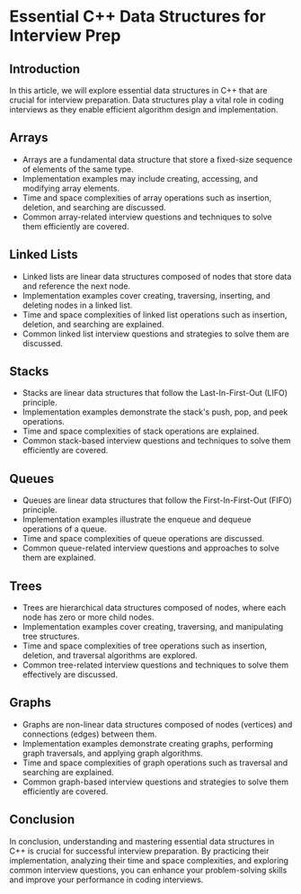 # Essential C++ Data Structures for Interview Prep

## Introduction
In this article, we will explore essential data structures in C++ that are crucial for interview preparation. Data structures play a vital role in coding interviews as they enable efficient algorithm design and implementation.

## Arrays
- Arrays are a fundamental data structure that store a fixed-size sequence of elements of the same type.
- Implementation examples may include creating, accessing, and modifying array elements.
- Time and space complexities of array operations such as insertion, deletion, and searching are discussed.
- Common array-related interview questions and techniques to solve them efficiently are covered.

## Linked Lists
- Linked lists are linear data structures composed of nodes that store data and reference the next node.
- Implementation examples cover creating, traversing, inserting, and deleting nodes in a linked list.
- Time and space complexities of linked list operations such as insertion, deletion, and searching are explained.
- Common linked list interview questions and strategies to solve them are discussed.

## Stacks
- Stacks are linear data structures that follow the Last-In-First-Out (LIFO) principle.
- Implementation examples demonstrate the stack's push, pop, and peek operations.
- Time and space complexities of stack operations are explained.
- Common stack-based interview questions and techniques to solve them efficiently are covered.

## Queues
- Queues are linear data structures that follow the First-In-First-Out (FIFO) principle.
- Implementation examples illustrate the enqueue and dequeue operations of a queue.
- Time and space complexities of queue operations are discussed.
- Common queue-related interview questions and approaches to solve them are explained.

## Trees
- Trees are hierarchical data structures composed of nodes, where each node has zero or more child nodes.
- Implementation examples cover creating, traversing, and manipulating tree structures.
- Time and space complexities of tree operations such as insertion, deletion, and traversal algorithms are explored.
- Common tree-related interview questions and techniques to solve them effectively are discussed.

## Graphs
- Graphs are non-linear data structures composed of nodes (vertices) and connections (edges) between them.
- Implementation examples demonstrate creating graphs, performing graph traversals, and applying graph algorithms.
- Time and space complexities of graph operations such as traversal and searching are explained.
- Common graph-based interview questions and strategies to solve them efficiently are covered.

## Conclusion
In conclusion, understanding and mastering essential data structures in C++ is crucial for successful interview preparation. By practicing their implementation, analyzing their time and space complexities, and exploring common interview questions, you can enhance your problem-solving skills and improve your performance in coding interviews.
